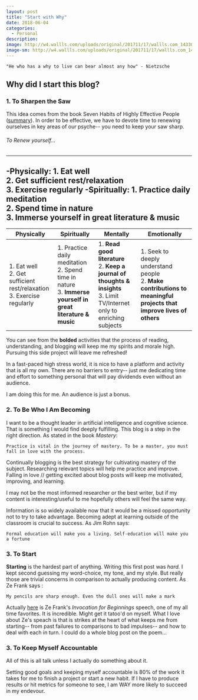 ```yaml
---
layout: post
title: "Start with Why"
date: 2018-06-04
categories:
  - Personal
description:
image: http://w4.wallls.com/uploads/original/201711/17/wallls.com_143304.jpg
image-sm: http://w4.wallls.com/uploads/original/201711/17/wallls.com_143304.jpg
---
```


`"He who has a why to live can bear almost any how" - Nietzsche`


## Why did I start this blog?
### 1. To Sharpen the Saw

This idea comes from the book Seven Habits of Highly Effective People ([summary](https://blog.hubspot.com/sales/habits-of-highly-effective-people-summary)). In order to be effective, we have to devote time to renewing ourselves in key areas of our psyche-- you need to keep your saw sharp.

###### To Renew yourself...

----
-Physically: 1. Eat well<br>2. Get sufficient rest/relaxation<br>3. Exercise regularly
-Spiritually: 1. Practice daily meditation<br>2. Spend time in nature<br>3. __Immerse yourself in great literature & music__
----

| Physically      | Spiritually | Mentally | Emotionally |
|-----------------|-------------|----------|-------------|
|1. Eat well<br>2. Get sufficient rest/relaxation<br>3. Exercise regularly| 1. Practice daily meditation<br>2. Spend time in nature<br>3. __Immerse yourself in great literature & music__|1. __Read good literature__<br>2. __Keep a journal of thoughts & insights__<br> 3. Limit TV/Internet only to enriching subjects| 1. Seek to deeply understand people<br> 2. __Make contributions to meaningful projects that improve lives of others__|

You can see from the __bolded__ activities that the process of reading, understanding, and blogging will keep me my spirits and morale high. Pursuing this side project will leave me refreshed!

In a fast-paced high stress world, it is nice to have a platform and activity that is all my own. There are no barriers to entry-- just me dedicating time and effort to something personal that will pay dividends even without an audience.

I am doing this for me. An audience is just a bonus.
### 2. To Be Who I Am Becoming

I want to be a thought leader in artificial intelligence and cognitive science. That is something I would find deeply fulfilling. This blog is a step in the right direction. As stated in the book *Mastery*:

`Practice is vital in the journey of mastery. To be a master, you must fall in love with the process.`

Continually blogging is the best strategy for cultivating  mastery of the subject. Researching relevant topics will help me practice and improve. Falling in love // getting excited about blog posts will keep me motivated, improving, and learning.

I may not be the most informed researcher or the best writer, but if my content is interesting/useful to me hopefully others will feel the same way.

Information is so widely available now that it would be a missed opportunity not to try to take advantage. Becoming adept at learning outside of the classroom is crucial to success. As Jim Rohn says:

`Formal education will make you a living. Self-education will make you a fortune`

### 3. To Start
**Starting** is the hardest part of anything. Writing this first post was *hard.* I kept second guessing my word-choice, my tone, and my style. But really those are trivial concerns in comparison to actually producing content. As Ze Frank says :

`My pencils are sharp enough. Even the dull ones will make a mark`

Actually [here](https://www.youtube.com/watch?v=RYlCVwxoL_g) is Ze Frank's *Invocation for Beginnings* speech, one of my all time favorites. It is incredible. Might get it tatoo'd on myself. What I love about Ze's speach is that is strikes at the heart of what keeps me from starting-- from past failures to comparisons to bad impulses-- and how to deal with each in turn. I could do a whole blog post on the poem...

### 3. To Keep Myself Accountable

All of this is all talk unless I actually do something about it.

Setting good goals and keeping myself accountable is 80% of the work it takes for me to finish a project or start a new habit. If I have to produce results or hit metrics for someone to see, I am WAY more likely to succeed in my endevour.
